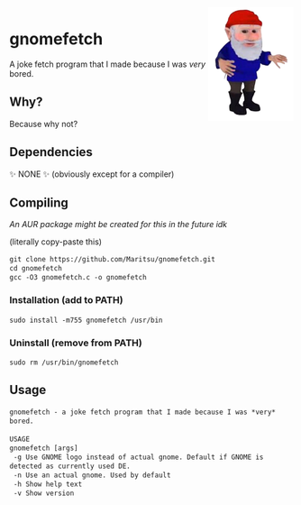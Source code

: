 <img align="right" src="gnome.png" width=30%>

# gnomefetch
A joke fetch program that I made because I was *very* bored.

## Why?
Because why not?

## Dependencies
✨ NONE ✨ (obviously except for a compiler)

## Compiling
*An AUR package might be created for this in the future idk*

(literally copy-paste this)
```
git clone https://github.com/Maritsu/gnomefetch.git
cd gnomefetch
gcc -O3 gnomefetch.c -o gnomefetch
```

### Installation (add to PATH)
```
sudo install -m755 gnomefetch /usr/bin
```

### Uninstall (remove from PATH)
```
sudo rm /usr/bin/gnomefetch
```

## Usage
```
gnomefetch - a joke fetch program that I made because I was *very* bored.

USAGE
gnomefetch [args]
 -g	Use GNOME logo instead of actual gnome. Default if GNOME is detected as currently used DE.
 -n	Use an actual gnome. Used by default
 -h	Show help text
 -v	Show version
```
